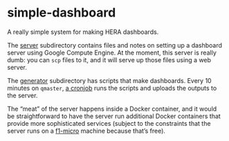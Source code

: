 # simple-dashboard

A really simple system for making HERA dashboards.

The [server](server/README.md) subdirectory contains files and notes on
setting up a dashboard server using Google Compute Engine. At the moment, this
server is really dumb: you can `scp` files to it, and it will serve up those
files using a web server.

The [generator](generator/) subdirectory has scripts that make dashboards.
Every 10 minutes on `qmaster`,
[a cronjob](https://github.com/HERA-Team/HERA_Commissioning/blob/master/scripts/qmaster/dashboard.sh)
runs the scripts and uploads the outputs to the server.

The “meat” of the server happens inside a Docker container, and it would be
straightforward to have the server run additional Docker containers that
provide more sophisticated services (subject to the constraints that the
server runs on a
[f1-micro](https://cloud.google.com/compute/pricing#sharedcore) machine
because that’s free).
